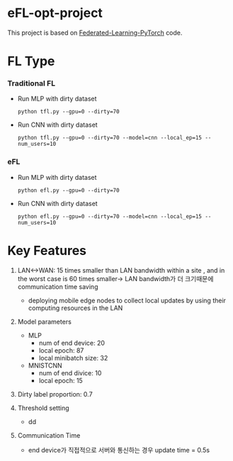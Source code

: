 # eFL-opt-project

This project is based on [Federated-Learning-PyTorch](https://github.com/AshwinRJ/Federated-Learning-PyTorch) code.

# FL Type
### Traditional FL
- Run MLP with dirty dataset</p>
`python tfl.py --gpu=0 --dirty=70`
  
- Run CNN with dirty dataset</p>
`python tfl.py --gpu=0 --dirty=70 --model=cnn --local_ep=15 --num_users=10`
  
### eFL  
- Run MLP with dirty dataset</p>
`python efl.py --gpu=0 --dirty=70`

- Run CNN with dirty dataset</p>
`python efl.py --gpu=0 --dirty=70 --model=cnn --local_ep=15 --num_users=10`
  

# Key Features
1. LAN<->WAN: 15 times smaller than LAN bandwidth within a site , and in the worst case is 60 times
smaller-> LAN bandwidth가 더 크기때문에 communication time saving
   - deploying mobile edge nodes to collect local updates by using their computing resources in the LAN
   

2. Model parameters
   - MLP
      - num of end device: 20
      - local epoch: 87
      - local minibatch size: 32
   - MNISTCNN
      - num of end divice: 10
      - local epoch: 15
   
3. Dirty label proportion: 0.7

4. Threshold setting
    - dd

5. Communication Time
    - end device가 직접적으로 서버와 통신하는 경우 update time = 0.5s
